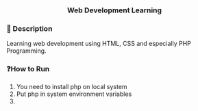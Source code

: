 ### <div align="center">Web Development Learning</div>

### 🧾 Description
Learning web development using HTML, CSS and especially PHP Programming.

### ❓How to Run
1. You need to install php on local system
2. Put php in system environment variables
3. 